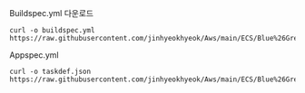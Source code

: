 Buildspec.yml 다운로드
```
curl -o buildspec.yml https://raw.githubusercontent.com/jinhyeokhyeok/Aws/main/ECS/Blue%26Greeen/buildspec.yml
```

Appspec.yml
```
curl -o taskdef.json https://raw.githubusercontent.com/jinhyeokhyeok/Aws/main/ECS/Blue%26Greeen/taskdef.json
```

